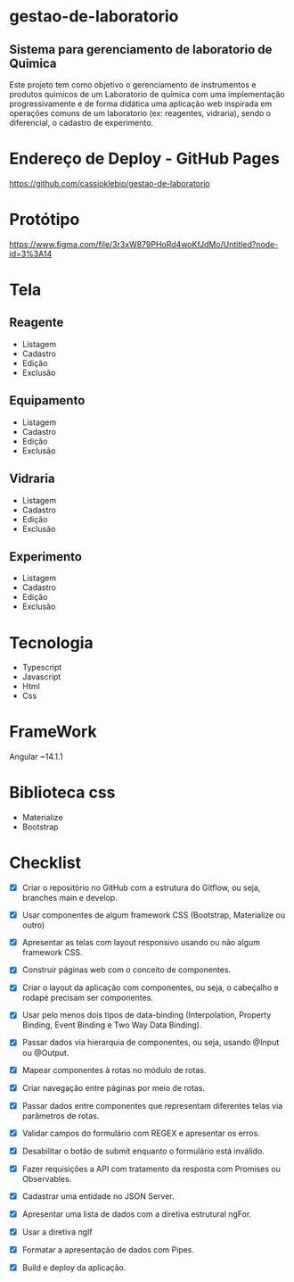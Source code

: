 # gestao-de-laboratorio
## Sistema para gerenciamento de laboratorio de Quimica

Este projeto tem como objetivo o gerenciamento de instrumentos e produtos quimicos de um Laboratorio de química com uma implementação progressivamente e de forma didática uma aplicação web inspirada em operações comuns de um laboratorio (ex: reagentes, vidraria), sendo o diferencial, o cadastro de experimento.

# Endereço de Deploy - GitHub Pages

https://github.com/cassioklebio/gestao-de-laboratorio

# Protótipo

https://www.figma.com/file/3r3xW879PHoRd4woKfJdMo/Untitled?node-id=3%3A14

# Tela

## Reagente
  - Listagem
  - Cadastro
  - Edição
  - Exclusão 
## Equipamento
  - Listagem
  - Cadastro
  - Edição
  - Exclusão 
## Vidraria
  - Listagem
  - Cadastro
  - Edição
  - Exclusão 
## Experimento
  - Listagem
  - Cadastro
  - Edição
  - Exclusão 

# Tecnologia

  - Typescript
  - Javascript
  - Html
  - Css

# FrameWork

   Angular ~14.1.1

# Biblioteca css
- Materialize
- Bootstrap
  

# Checklist

- [x] Criar o repositório no GitHub com a estrutura do Gitflow, ou seja, branches main e develop.
- [x] Usar componentes de algum framework CSS (Bootstrap, Materialize ou outro)
- [x] Apresentar as telas com layout responsivo usando ou não algum framework CSS.
- [x] Construir páginas web com o conceito de componentes.
- [x] Criar o layout da aplicação com componentes, ou seja, o cabeçalho e rodapé precisam ser componentes.
- [x] Usar pelo menos dois tipos de data-binding (Interpolation, Property Binding, Event Binding e Two Way Data Binding).
- [x] Passar dados via hierarquia de componentes, ou seja, usando @Input ou @Output.
- [x] Mapear componentes à rotas no módulo de rotas.
- [x] Criar navegação entre páginas por meio de rotas.
- [x] Passar dados entre componentes que representam diferentes telas via parâmetros de rotas.
- [x] Validar campos do formulário com REGEX e apresentar os erros.
- [x] Desabilitar o botão de submit enquanto o formulário está inválido.
- [x] Fazer requisições a API com tratamento da resposta com Promises ou Observables.
- [x] Cadastrar uma entidade no JSON Server.
- [x] Apresentar uma lista de dados com a diretiva estrutural ngFor.
- [x] Usar a diretiva ngIf
- [x] Formatar a apresentação de dados com Pipes.
- [x] Build e deploy da aplicação.

